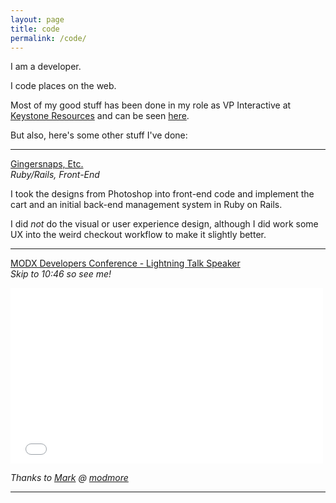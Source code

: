 ```yaml
---
layout: page
title: code
permalink: /code/
---
```


I am a developer.

I code places on the web.

Most of my good stuff has been done in my role as VP Interactive at <a href="http://keystoneresources.com/" title="Keystone Resources" target="_blank">Keystone Resources</a> and can be seen <a href="http://keystoneresources.com/portfolio/#interactive" title="Keystone Resources Portfolio" target="_blank">here</a>.

But also, here's some other stuff I've done:

___

<a href="https://www.gingersnapsetc.org/" title="Gingersnaps, Etc." target="_blank">Gingersnaps, Etc.</a><br>
*Ruby/Rails, Front-End*

I took the designs from Photoshop into front-end code and implement the cart and an initial back-end management system in Ruby on Rails.

I did *not* do the visual or user experience design, although I did work some UX into the weird checkout workflow to make it slightly better. 

___

<a href="https://video.modmore.com/modx-weekend-2014/" title="MODX Developers Conference" target="_blank">MODX Developers Conference - Lightning Talk Speaker</a><br>
*Skip to 10:46 so see me!*

<div class="resiframe">

  <iframe src="//player.vimeo.com/video/107901603" width="500" height="281" frameborder="0" webkitallowfullscreen mozallowfullscreen allowfullscreen></iframe>

</div>

*Thanks to <a href="https://twitter.com/mark_hamstra" title="Mark Hamstra Twitter" target="_blank">Mark</a> @ <a href="https://modmore.com/" title="modmore" target="_blank">modmore</a>*

___